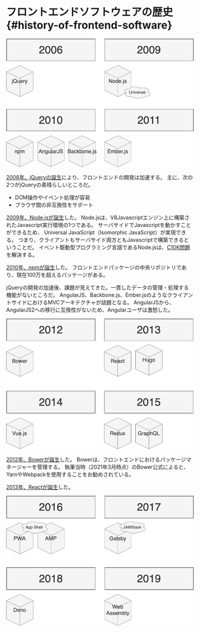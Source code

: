 # フロントエンドソフトウェアの歴史 {#history-of-frontend-software}

![02_history_of_frontend_software_1](../assets/images/drawio/02_history_of_frontend_software_1.png)

[2006年、jQueryの誕生](https://en.wikipedia.org/wiki/JQuery)により、フロントエンドの開発は加速する。
主に、次の2つがjQueryの素晴らしいところだ。

* DOM操作やイベント処理が容易
* ブラウザ間の非互換性をサポート

[2009年、Node.jsが誕生](https://en.wikipedia.org/wiki/Node.js)した。
Node.jsは、V8Javascriptエンジン上に構築されたJavascript実行環境の1つである。
サーバサイドでJavascriptを動かすことができるため、 Universal JavaScript（Isomorphic JavaScript）が実現できる。
つまり、クライアントもサーバサイド両方ともJavascriptで構築できるということだ。
イベント駆動型プログラミング言語であるNode.jsは、[C10K問題](https://en.wikipedia.org/wiki/C10k_problem)を解決する。

[2010年、npmが誕生](https://en.wikipedia.org/wiki/Node.js)した。
フロントエンドパッケージの中央リポジトリであり、現在100万を超えるパッケージがある。

jQueryの開発の加速後、課題が見えてきた。一貫したデータの管理・処理する機能がないところだ。
AngularJS、Backbone.js、Ember.jsのようなクライアントサイドにおけるMVCアーキテクチャが話題となる。
AngularJSから、AngularJS2への移行に互換性がないため、Angularユーザは激怒した。

![02_history_of_frontend_software_2](../assets/images/drawio/02_history_of_frontend_software_2.png)

[2012年、Bowerが誕生](https://github.com/bower/bower/blob/master/CHANGELOG.md)した。
Bowerは、フロントエンドにおけるパッケージマネージャーを管理する。
執筆当時（2021年3月時点）のBower公式によると、YarnやWebpackを使用することをお勧めされている。

[2013年、Reactが誕生](https://en.wikipedia.org/wiki/React_%28JavaScript_library%29)した。

![02_history_of_frontend_software_3](../assets/images/drawio/02_history_of_frontend_software_3.png)
